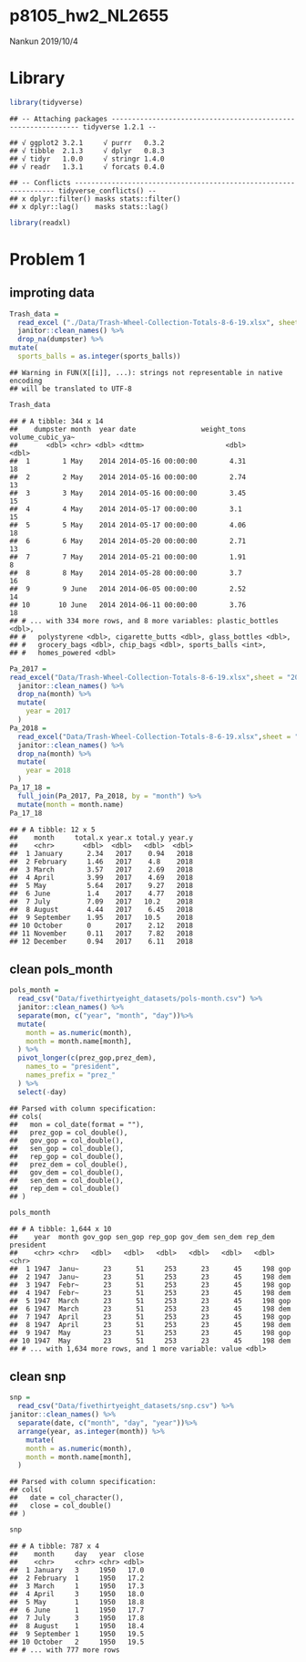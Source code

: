 p8105\_hw2\_NL2655
================
Nankun
2019/10/4

# Library

``` r
library(tidyverse)
```

    ## -- Attaching packages -------------------------------------------------------------- tidyverse 1.2.1 --

    ## √ ggplot2 3.2.1     √ purrr   0.3.2
    ## √ tibble  2.1.3     √ dplyr   0.8.3
    ## √ tidyr   1.0.0     √ stringr 1.4.0
    ## √ readr   1.3.1     √ forcats 0.4.0

    ## -- Conflicts ----------------------------------------------------------------- tidyverse_conflicts() --
    ## x dplyr::filter() masks stats::filter()
    ## x dplyr::lag()    masks stats::lag()

``` r
library(readxl)
```

# Problem 1

## improting data

``` r
Trash_data = 
  read_excel ("./Data/Trash-Wheel-Collection-Totals-8-6-19.xlsx", sheet="Mr. Trash Wheel", range = cell_cols("A:N")) %>% 
  janitor::clean_names() %>% 
  drop_na(dumpster) %>% 
mutate(
  sports_balls = as.integer(sports_balls))
```

    ## Warning in FUN(X[[i]], ...): strings not representable in native encoding
    ## will be translated to UTF-8

``` r
Trash_data
```

    ## # A tibble: 344 x 14
    ##    dumpster month  year date                weight_tons volume_cubic_ya~
    ##       <dbl> <chr> <dbl> <dttm>                    <dbl>            <dbl>
    ##  1        1 May    2014 2014-05-16 00:00:00        4.31               18
    ##  2        2 May    2014 2014-05-16 00:00:00        2.74               13
    ##  3        3 May    2014 2014-05-16 00:00:00        3.45               15
    ##  4        4 May    2014 2014-05-17 00:00:00        3.1                15
    ##  5        5 May    2014 2014-05-17 00:00:00        4.06               18
    ##  6        6 May    2014 2014-05-20 00:00:00        2.71               13
    ##  7        7 May    2014 2014-05-21 00:00:00        1.91                8
    ##  8        8 May    2014 2014-05-28 00:00:00        3.7                16
    ##  9        9 June   2014 2014-06-05 00:00:00        2.52               14
    ## 10       10 June   2014 2014-06-11 00:00:00        3.76               18
    ## # ... with 334 more rows, and 8 more variables: plastic_bottles <dbl>,
    ## #   polystyrene <dbl>, cigarette_butts <dbl>, glass_bottles <dbl>,
    ## #   grocery_bags <dbl>, chip_bags <dbl>, sports_balls <int>,
    ## #   homes_powered <dbl>

``` r
Pa_2017 =
read_excel("Data/Trash-Wheel-Collection-Totals-8-6-19.xlsx",sheet = "2017 Precipitation", range = "A2:B15")%>% 
  janitor::clean_names() %>% 
  drop_na(month) %>% 
  mutate(
    year = 2017
  )
Pa_2018 =
  read_excel("Data/Trash-Wheel-Collection-Totals-8-6-19.xlsx",sheet = "2018 Precipitation", range = "A2:B15") %>% 
  janitor::clean_names() %>% 
  drop_na(month) %>% 
  mutate(
    year = 2018
  )
Pa_17_18 = 
  full_join(Pa_2017, Pa_2018, by = "month") %>% 
  mutate(month = month.name)
Pa_17_18
```

    ## # A tibble: 12 x 5
    ##    month     total.x year.x total.y year.y
    ##    <chr>       <dbl>  <dbl>   <dbl>  <dbl>
    ##  1 January      2.34   2017    0.94   2018
    ##  2 February     1.46   2017    4.8    2018
    ##  3 March        3.57   2017    2.69   2018
    ##  4 April        3.99   2017    4.69   2018
    ##  5 May          5.64   2017    9.27   2018
    ##  6 June         1.4    2017    4.77   2018
    ##  7 July         7.09   2017   10.2    2018
    ##  8 August       4.44   2017    6.45   2018
    ##  9 September    1.95   2017   10.5    2018
    ## 10 October      0      2017    2.12   2018
    ## 11 November     0.11   2017    7.82   2018
    ## 12 December     0.94   2017    6.11   2018

## clean pols\_month

``` r
pols_month = 
  read_csv("Data/fivethirtyeight_datasets/pols-month.csv") %>% 
  janitor::clean_names() %>% 
  separate(mon, c("year", "month", "day"))%>% 
  mutate(
    month = as.numeric(month),
    month = month.name[month],
  ) %>% 
  pivot_longer(c(prez_gop,prez_dem),
    names_to = "president",
    names_prefix = "prez_"
  ) %>% 
  select(-day)
```

    ## Parsed with column specification:
    ## cols(
    ##   mon = col_date(format = ""),
    ##   prez_gop = col_double(),
    ##   gov_gop = col_double(),
    ##   sen_gop = col_double(),
    ##   rep_gop = col_double(),
    ##   prez_dem = col_double(),
    ##   gov_dem = col_double(),
    ##   sen_dem = col_double(),
    ##   rep_dem = col_double()
    ## )

``` r
pols_month
```

    ## # A tibble: 1,644 x 10
    ##    year  month gov_gop sen_gop rep_gop gov_dem sen_dem rep_dem president
    ##    <chr> <chr>   <dbl>   <dbl>   <dbl>   <dbl>   <dbl>   <dbl> <chr>    
    ##  1 1947  Janu~      23      51     253      23      45     198 gop      
    ##  2 1947  Janu~      23      51     253      23      45     198 dem      
    ##  3 1947  Febr~      23      51     253      23      45     198 gop      
    ##  4 1947  Febr~      23      51     253      23      45     198 dem      
    ##  5 1947  March      23      51     253      23      45     198 gop      
    ##  6 1947  March      23      51     253      23      45     198 dem      
    ##  7 1947  April      23      51     253      23      45     198 gop      
    ##  8 1947  April      23      51     253      23      45     198 dem      
    ##  9 1947  May        23      51     253      23      45     198 gop      
    ## 10 1947  May        23      51     253      23      45     198 dem      
    ## # ... with 1,634 more rows, and 1 more variable: value <dbl>

## clean snp

``` r
snp =
  read_csv("Data/fivethirtyeight_datasets/snp.csv") %>% 
janitor::clean_names() %>% 
  separate(date, c("month", "day", "year"))%>% 
  arrange(year, as.integer(month)) %>% 
    mutate(
    month = as.numeric(month),
    month = month.name[month],
  )
```

    ## Parsed with column specification:
    ## cols(
    ##   date = col_character(),
    ##   close = col_double()
    ## )

``` r
snp
```

    ## # A tibble: 787 x 4
    ##    month     day   year  close
    ##    <chr>     <chr> <chr> <dbl>
    ##  1 January   3     1950   17.0
    ##  2 February  1     1950   17.2
    ##  3 March     1     1950   17.3
    ##  4 April     3     1950   18.0
    ##  5 May       1     1950   18.8
    ##  6 June      1     1950   17.7
    ##  7 July      3     1950   17.8
    ##  8 August    1     1950   18.4
    ##  9 September 1     1950   19.5
    ## 10 October   2     1950   19.5
    ## # ... with 777 more rows
